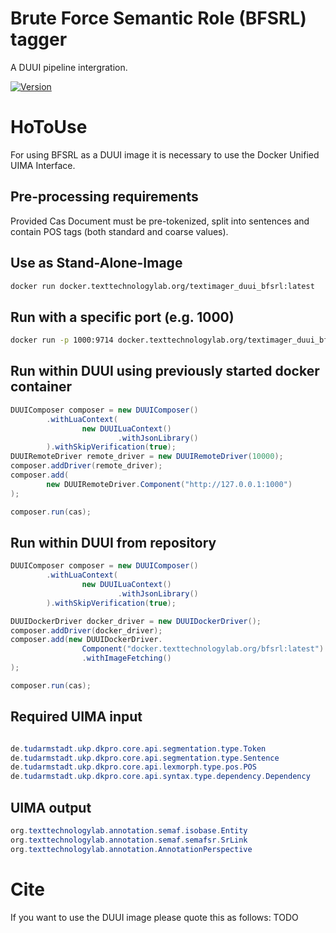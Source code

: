 # Brute Force Semantic Role (BFSRL) tagger
A DUUI pipeline intergration.

[![Version](https://img.shields.io/static/v1?label=ttlabdocker_version&message=latest&color=blue)]()



# HoToUse
For using BFSRL as a DUUI image it is necessary to use the Docker Unified UIMA Interface.

## Pre-processing requirements
Provided Cas Document must be pre-tokenized, split into sentences and contain POS tags (both standard and coarse values).

## Use as Stand-Alone-Image
```sh
docker run docker.texttechnologylab.org/textimager_duui_bfsrl:latest
```

## Run with a specific port (e.g. 1000)
```sh
docker run -p 1000:9714 docker.texttechnologylab.org/textimager_duui_bfsrl:latest
```

## Run within DUUI using previously started docker container
```java
DUUIComposer composer = new DUUIComposer()
        .withLuaContext(
                new DUUILuaContext()
                        .withJsonLibrary()
        ).withSkipVerification(true);
DUUIRemoteDriver remote_driver = new DUUIRemoteDriver(10000);
composer.addDriver(remote_driver);
composer.add(
        new DUUIRemoteDriver.Component("http://127.0.0.1:1000")
);

composer.run(cas);
```
## Run within DUUI from repository
```java
DUUIComposer composer = new DUUIComposer()
        .withLuaContext(
                new DUUILuaContext()
                        .withJsonLibrary()
        ).withSkipVerification(true);

DUUIDockerDriver docker_driver = new DUUIDockerDriver();
composer.addDriver(docker_driver);
composer.add(new DUUIDockerDriver.
                Component("docker.texttechnologylab.org/bfsrl:latest")
                .withImageFetching()
);

composer.run(cas);
```

## Required UIMA input
```java

de.tudarmstadt.ukp.dkpro.core.api.segmentation.type.Token
de.tudarmstadt.ukp.dkpro.core.api.segmentation.type.Sentence
de.tudarmstadt.ukp.dkpro.core.api.lexmorph.type.pos.POS
de.tudarmstadt.ukp.dkpro.core.api.syntax.type.dependency.Dependency
```
## UIMA output
```java
org.texttechnologylab.annotation.semaf.isobase.Entity
org.texttechnologylab.annotation.semaf.semafsr.SrLink
org.texttechnologylab.annotation.AnnotationPerspective
```

# Cite
If you want to use the DUUI image please quote this as follows:
TODO
